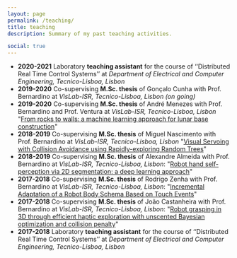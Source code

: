 ```yaml
---
layout: page
permalink: /teaching/
title: teaching
description: Summary of my past teaching activities.

social: true
---
```

* <b>2020-2021</b> Laboratory <b>teaching assistant</b> for the course of ‘‘Distributed Real Time Control Systems’’ at _Department of Electrical and Computer Engineering, Tecnico-Lisboa, Lisbon_
* <b>2019-2020</b> Co-supervising **M.Sc. thesis** of Gonçalo Cunha with Prof. Bernardino at <i>VisLab-ISR, Tecnico-Lisboa, Lisbon</i> _(on going)_
* <b>2019-2020</b> Co-supervising **M.Sc. thesis** of André Menezes with Prof. Bernardino and Prof. Ventura at <i>VisLab-ISR, Tecnico-Lisboa, Lisbon</i> "<u>From rocks to walls: a machine learning approach for lunar base construction</u>"
* <b>2018-2019</b> Co-supervising **M.Sc. thesis** of Miguel Nascimento with Prof. Bernardino at <i>VisLab-ISR, Tecnico-Lisboa, Lisbon</i> "<u>Visual Servoing with Collision Avoidance using Rapidly-exploring Random Trees</u>"
* <b>2018-2019</b> Co-supervising **M.Sc. thesis** of Alexandre Almeida with Prof. Bernardino at <i>VisLab-ISR, Tecnico-Lisboa, Lisbon</i>: "<u>Robot hand self-perception via 2D segmentation: a deep learning approach</u>" 
* <b>2017-2018</b> Co-supervising **M.Sc. thesis** of Rodrigo Zenha with Prof. Bernardino at <i>VisLab-ISR, Tecnico-Lisboa, Lisbon</i>: "<u>Incremental Adaptation of a Robot Body Schema Based on Touch Events</u>" 
* <b>2017-2018</b> Co-supervising  **M.Sc. thesis** of João Castanheira with Prof. Bernardino at  <i>VisLab-ISR, Tecnico-Lisboa, Lisbon</i>: "<u>Robot grasping in 3D through efficient haptic exploration with unscented Bayesian optimization and collision penalty</u>"
* <b>2017-2018</b> Laboratory <b>teaching assistant</b> for the course of ‘‘Distributed Real Time Control Systems’’ at _Department of Electrical and Computer Engineering, Tecnico-Lisboa, Lisbon_
